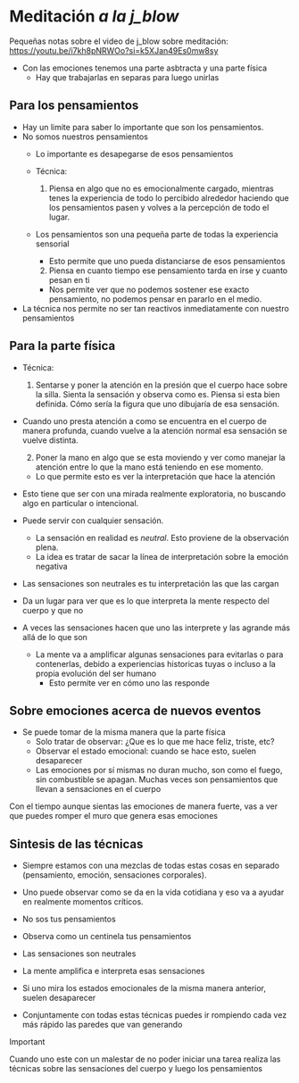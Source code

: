 # Meditación *a la j_blow*

Pequeñas notas sobre el video de j_blow sobre meditación:
<https://youtu.be/i7kh8pNRWOo?si=k5XJan49Es0mw8sy>

- Con las emociones tenemos una parte asbtracta y una parte física
  - Hay que trabajarlas en separas para luego unirlas

## Para los pensamientos

- Hay un limite para saber lo importante que son los pensamientos.
- No somos nuestros pensamientos
  - Lo importante es desapegarse de esos pensamientos
  - Técnica:
    1. Piensa en algo que no es emocionalmente cargado,
       mientras tenes la experiencia de todo lo percibido alrededor
       haciendo que los pensamientos pasen y volves a la percepción
       de todo el lugar.
  - Los pensamientos son una pequeña parte de todas la experiencia sensorial
    - Esto permite que uno pueda distanciarse de esos pensamientos

    2. Piensa en cuanto tiempo ese pensamiento tarda en irse y cuanto pesan en ti
      - Nos permite ver que no podemos sostener ese exacto pensamiento,
        no podemos pensar en pararlo en el medio.
- La técnica nos permite no ser tan reactivos inmediatamente con nuestro pensamientos

## Para la parte física

- Técnica:
  1. Sentarse y poner la atención en la presión que el cuerpo hace sobre la silla.
     Sienta la sensación y observa como es.
     Piensa si esta bien definida.
     Cómo sería la figura que uno dibujaría de esa sensación.
- Cuando uno presta atención a como se encuentra en el cuerpo de manera profunda,
  cuando vuelve a la atención normal esa sensación se vuelve distinta.

  2. Poner la mano en algo que se esta moviendo y ver como manejar la atención
     entre lo que la mano está teniendo en ese momento.
  - Lo que permite esto es ver la interpretación que hace la atención

- Esto tiene que ser con una mirada realmente exploratoria, no buscando algo
  en particular o intencional.
- Puede servir con cualquier sensación.
  - La sensación en realidad es *neutral*. Esto proviene de la observación plena.
  - La idea es tratar de sacar la línea de interpretación sobre la emoción negativa

- Las sensaciones son neutrales es tu interpretación las que las cargan
- Da un lugar para ver que es lo que interpreta la mente respecto del cuerpo y que no
- A veces las sensaciones hacen que uno las interprete y
  las agrande más allá de lo que son
  - La mente va a amplificar algunas sensaciones para evitarlas o para contenerlas,
    debido a experiencias historicas tuyas o incluso a la propia evolución del ser humano
    - Esto permite ver en cómo uno las responde

## Sobre emociones acerca de nuevos eventos

- Se puede tomar de la misma manera que la parte física
  - Solo tratar de observar: ¿Que es lo que me hace feliz, triste, etc?
  - Observar el estado emocional: cuando se hace esto, suelen desaparecer
  - Las emociones por sí mismas no duran mucho,
    son como el fuego, sin combustible se apagan.
    Muchas veces son pensamientos que llevan a sensaciones en el cuerpo

Con el tiempo aunque sientas las emociones de manera fuerte,
vas a ver que puedes romper
el muro que genera esas emociones

## Sintesis de las técnicas

- Siempre estamos con una mezclas de todas estas cosas en separado 
  (pensamiento, emoción, sensaciones corporales).
- Uno puede observar como se da en la vida cotidiana
  y eso va a ayudar en realmente momentos críticos.

- No sos tus pensamientos
- Observa como un centinela tus pensamientos

- Las sensaciones son neutrales
- La mente amplifica e interpreta esas sensaciones

- Si uno mira los estados emocionales de la misma manera anterior,
  suelen desaparecer
- Conjuntamente con todas estas técnicas puedes ir rompiendo
  cada vez más rápido las paredes que van generando

> [!IMPORTANT]
> Cuando uno este con un malestar de no poder iniciar una tarea
  realiza las técnicas sobre las sensaciones del cuerpo y luego los pensamientos
